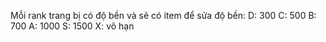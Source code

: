 Mỗi rank trang bị có độ bền và sẽ có item để sửa độ bền:
D: 300
C: 500
B: 700
A: 1000
S: 1500
X: vô hạn